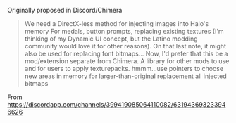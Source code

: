 Originally proposed in Discord/Chimera


> We need a DirectX-less method for injecting images into Halo's memory
> For medals, button prompts, replacing existing textures (I'm thinking of my Dynamic UI concept, but the Latino modding community would love it for other reasons). On that last note, it might also be used for replacing font bitmaps...
> Now, I'd prefer that this be a mod/extension separate from Chimera.
> A library for other mods to use and for users to apply texturepacks. hmmm...use pointers to choose new areas in memory for larger-than-original replacement all injected bitmaps

From <https://discordapp.com/channels/399419085064110082/631943693233946626> 
